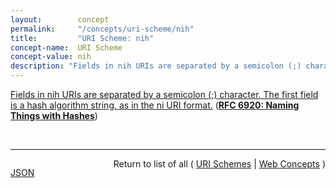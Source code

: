 ```yaml
---
layout:        concept
permalink:     "/concepts/uri-scheme/nih"
title:         "URI Scheme: nih"
concept-name:  URI Scheme
concept-value: nih
description: "Fields in nih URIs are separated by a semicolon (;) character. The first field is a hash algorithm string, as in the ni URI format."
---
```


[Fields in nih URIs are separated by a semicolon (;) character. The first field is a hash algorithm string, as in the ni URI format.](https://datatracker.ietf.org/doc/html/rfc6920#section-7 "Read documentation for URI Scheme &#34;nih&#34;") (**[RFC 6920: Naming Things with Hashes](/specs/IETF/RFC/6920 "This document defines a set of ways to identify a thing (a digital object in this case) using the output from a hash function. It specifies a new URI scheme for this purpose, a way to map these to HTTP URLs, and binary and human-speakable formats for these names. The various formats are designed to support, but not require, a strong link to the referenced object, such that the referenced object may be authenticated to the same degree as the reference to it. The reason for this work is to standardise current uses of hash outputs in URLs and to support new information-centric applications and other uses of hash outputs in protocols.")**)

<br/>
<hr/>

<p style="float : left"><a href="./nih.json" title="JSON representing this particular Web Concept value">JSON</a></p>
<p style="text-align: right">Return to list of all ( <a href="../uri-scheme/">URI Schemes</a> | <a href="../">Web Concepts</a> )</p>
